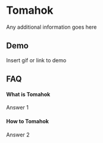 
# Tomahok

Any additional information goes here


## Demo

Insert gif or link to demo


## FAQ

#### What is Tomahok
Answer 1

#### How to Tomahok

Answer 2

